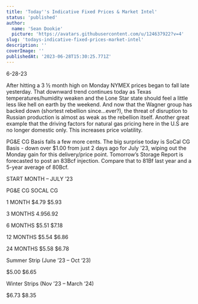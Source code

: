 ```yaml
---
title: 'Today''s Indicative Fixed Prices & Market Intel'
status: 'published'
author:
  name: 'Sean Dookie'
  picture: 'https://avatars.githubusercontent.com/u/124637922?v=4'
slug: 'todays-indicative-fixed-prices-market-intel'
description: ''
coverImage: ''
publishedAt: '2023-06-28T15:30:25.771Z'
---
```


6-28-23

After hitting a 3 ½ month high on Monday NYMEX prices began to fall late yesterday. That downward trend continues today as Texas temperatures/humidity weaken and the Lone Star state should feel a little less like hell on earth by the weekend. And now that the Wagner group has backed down (shortest rebellion since…ever?), the threat of disruption to Russian production is almost as weak as the rebellion itself. Another great example that the driving factors for natural gas pricing here in the U.S are no longer domestic only. This increases price volatility.

PG&E CG Basis falls a few more cents. The big surprise today is SoCal CG Basis - down over $1.00 from just 2 days ago for July '23, wiping out the Monday gain for this delivery/price point. Tomorrow’s Storage Report is forecasted to post an 83Bcf injection. Compare that to 81Bf last year and a 5-year average of 80Bcf.

START MONTH – JULY ’23

PG&E CG SOCAL CG

1 MONTH $4.79 $5.93

3 MONTHS $4.95 $6.92

6 MONTHS $5.51 $7.18

12 MONTHS $5.54 $6.86

24 MONTHS $5.58 $6.78

Summer Strip (June ’23 – Oct ‘23)

$5.00 $6.65

Winter Strips (Nov ’23 – March ‘24)

$6.73 $8.35

